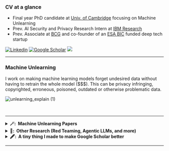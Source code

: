 ### CV at a glance 

- Final year PhD candidate at [Univ. of Cambridge](https://www.c2d3.cam.ac.uk/directory/27081/mr-stefan-schoepf) focusing on Machine Unlearning
- Prev. AI Security and Privacy Research Intern at [IBM Research](https://research.ibm.com/)
- Prev. Associate at [BCG](https://www.bcg.com/) and co-founder of an [ESA BIC](https://commercialisation.esa.int/startups/audili-og/) funded deep tech startup


[![Linkedin](https://img.shields.io/badge/LinkedIn-0077B5?style=for-the-badge&logo=linkedin&logoColor=white)](https://www.linkedin.com/in/schoepfstefan/)
[![Google Scholar](https://img.shields.io/badge/Google_Scholar-4285F4?style=for-the-badge&logo=google-scholar&logoColor=white)](https://scholar.google.com/citations?user=GTvLmf0AAAAJ&hl=en&inst=6810896796868835251)
[![](https://visitcount.itsvg.in/api?id=if-loops&label=Profile%20views&color=12&icon=5&pretty=false)](https://visitcount.itsvg.in)
<hr/>

### Machine Unlearning

I work on making machine learning models forget undesired data without having to retrain the whole model ($$$). This can be privacy infringing, copyrighted, erroneous, poisoned, outdated or otherwise problematic data.

![unlearning_explain (1)](https://github.com/user-attachments/assets/f6350853-48de-4c1e-8517-ba35b3b51e2c)


<br/>
<hr/>
<details>
  <summary><b>🪄: &nbsp;Machine Unlearning Papers</b></summary>
  <br/>

| Visual | Title  | Authorship | Venue |
|-------------| ------------- | ------------- |  ------------- |
| ![poison_wide](https://github.com/if-loops/if-loops/assets/47212405/c8738b00-4115-471f-be84-6d0ce2468b11) | [Potion: Towards Poison Unlearning](https://arxiv.org/abs/2406.09173)  | First  |  Journal of Data-Centric Machine Learning Research (DMLR)  |
|<img width="927" alt="image" src="https://github.com/if-loops/if-loops/assets/47212405/88682197-e65b-42d7-a412-a08a27cf6428"> | [Fast Machine Unlearning Without Retraining Through Selective Synaptic Dampening](https://arxiv.org/abs/2308.07707)  | Equal Contrib.  |  AAAI 2024  |
|<img width="1298" alt="image" src="https://github.com/if-loops/if-loops/assets/47212405/14d4c3bf-c3ab-4a09-bfef-1ccdd29edb8e"> | [Loss-Free Machine Unlearning](https://arxiv.org/abs/2402.19308)  | Equal Contrib.  |  ICLR 2024 Tiny Paper  |
|<img width="927" alt="image" src="https://github.com/if-loops/if-loops/assets/47212405/ea828aa6-6f2f-4ba6-8cdf-94c249d3fe93"> | [Parameter-Tuning-Free Data Entry Error Unlearning with Adaptive Selective Synaptic Dampening](https://arxiv.org/abs/2402.10098)  | First |  Preprint  |
|<img width="927" alt="image" src="https://github.com/if-loops/if-loops/assets/47212405/c1ca4cf1-f918-4a6b-ae66-9d5cb2ebcf79">| [Zero-Shot Machine Unlearning at Scale via Lipschitz Regularization](https://browse.arxiv.org/abs/2402.01401)  | 3rd |  Preprint  |
|<img width="1223" alt="image" src="https://github.com/user-attachments/assets/a4d06a92-ace3-4fc6-a9c3-9b871ab2d141">| [Learning to Forget using Hypernetworks](https://arxiv.org/pdf/2412.00761)  | Co-supervised MPhil thesis |  NeurIPS 2024 Workshop  |
|<img width="1544" alt="image" src="https://github.com/user-attachments/assets/f943c7ed-5590-4002-ac68-0bd9f7d14d89">| [CONDA: Fast Federated Unlearning with Contribution Dampening](https://arxiv.org/pdf/2410.04144)  | 4th |  Preprint  |
</details>

<details>
  <summary><b>📖: &nbsp;Other Research (Red Teaming, Agentic LLMs, and more) </b></summary>
  <br/>
  

| Visual | Title  | Authorship | Venue |
|-------------| ------------- | ------------- |  ------------- |
| <img width="863" alt="Screenshot 2024-08-16 at 14 56 29" src="https://github.com/user-attachments/assets/fa86cb81-80af-42dc-8ad3-1bf5b933549f"> | [Identifying contributors to manufacturing outcomes in a multi-echelon setting: a decentralised uncertainty quantification approach](https://ieeexplore.ieee.org/document/10637294)  | First |  IEEE Transactions on Industrial Informatics  |
|![packing](https://github.com/if-loops/if-loops/assets/47212405/15fbd79a-4a97-4113-a598-0bd7155541c2)| [Using Reinforcement Learning for the Three-Dimensional Loading Capacitated Vehicle Routing Problem](https://arxiv.org/abs/2307.12136) | First |  IJCAI 2023 Workshop  |
|<img width="1045" alt="image" src="https://github.com/user-attachments/assets/d4901822-5c6d-4df1-87b8-65cce20cc0a0">| [Attack Atlas: A Practitioner’s Perspective on Challenges and Pitfalls in Red Teaming GenAI](https://arxiv.org/pdf/2409.15398) | 2nd |  NeurIPS 2024 Workshop  |
|<img width="838" alt="image" src="https://github.com/user-attachments/assets/79f594fd-8c3b-4b09-ba5f-c10c6dc3011f">| [Agentic LLMs in the Supply Chain: Towards Autonomous Multi-Agent Consensus-Seeking](https://arxiv.org/pdf/2411.10184)  | Co-supervised MSc thesis |  Preprint  |

</details>

<details>
  <summary><b>🖋️: &nbsp;A tiny thing I made to make Google Scholar better</b></summary>
  <br/>

  [Author highlighter](https://chromewebstore.google.com/detail/scholar-profile-highlight/hjhkodkpmiekcnnjkppeinmienganein)
 ![scholar](https://github.com/if-loops/if-loops/assets/47212405/c99d5661-162f-442b-b46b-f5b450a69df9) 


</details>
<hr/>  


<br/>
